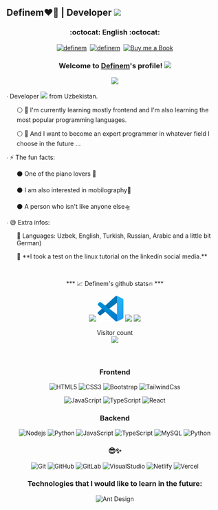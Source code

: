 ## Definem❤️‍🔥 | Developer <img src="https://media.giphy.com/media/mGcNjsfWAjY5AEZNw6/giphy.gif" width="50">

<h3 align="center">:octocat: English :octocat:</h3>

<p align="center">
<a href="https://linkedin.com/in/definem" target="blank"><img align="center" src="https://cdn.jsdelivr.net/npm/simple-icons@3.0.1/icons/linkedin.svg" alt="definem" height="30" width="30" /></a>&nbsp;
<a href="http://discord.com/users/дефинем#5371" target="blank"><img align="center" src="https://cdn.jsdelivr.net/npm/simple-icons@3.0.1/icons/discord.svg" alt="definem" height="40" width="30" /></a>&nbsp;
<a href="https://www.buymeacoffee.com/mdefineeq"><img align="center" alt="Buy me a Book" width="30px" src="https://cdn.jsdelivr.net/npm/simple-icons@3.0.1/icons/buymeacoffee.svg" /></a>
</p>


<h3 align="center">
  Welcome to <b><a href="https://definem.vercel.app/">Definem</a></b>'s profile!
  <img src="https://media.giphy.com/media/hvRJCLFzcasrR4ia7z/giphy.gif" width="28">
</h3>

<!-- ---- Typing SVG by DenverCoder1 - https://github.com/DenverCoder1/readme-typing-svg ---- -->

<p align="center">
  <a href="https://github.com/DenverCoder1/readme-typing-svg">
    <img src="https://readme-typing-svg.herokuapp.com/?lines=I'm%20a%20Good%20developer;Seeking-knowledge;The%20most%20popular;%20Programming%20languages&center=true&width=440&height=45&color=f75c7e&vCenter=true&size=22"></a>
</p>
    
<p align="center">
 
  <p>∙ Developer <img src="https://media.giphy.com/media/WUlplcMpOCEmTGBtBW/giphy.gif" width="30"> from Uzbekistan.</p>
  <ul>
      ⚪ 🍁 I'm currently learning mostly frontend and I'm also learning the most popular programming languages.
  </ul>
  <ul>
      ⚪ 🏅 And I want to become an expert programmer in whatever field I choose in the future ...
  </ul>
      <p>∙ ⚡️ The fun facts: </p>
  <ul>
      ⚫ One of the piano lovers 🎹
  </ul>
  <ul>
      ⚫ I am also interested in mobilography🎥
  </ul>
  <ul>
      ⚫ A person who isn't like anyone else🛸
  </ul>
       <p>∙ 😅 Extra infos: </p>
  <ul>
      🎊 Languages: Uzbek, English, Turkish, Russian, Arabic and a little bit German)
  </ul>
  <ul>
      🎊 **I took a test on the linux tutorial on the linkedin social media.**
  </ul>

  <br>

  <p align="center"> *** 📈 Definem's github stats🔥 *** </p>

    

<p align="center">
<img src="https://www.vectorlogo.zone/logos/python/python-icon.svg" width="60">
<img src="https://raw.githubusercontent.com/github/explore/80688e429a7d4ef2fca1e82350fe8e3517d3494d/topics/visual-studio-code/visual-studio-code.png" width="60">
<img src="https://www.vectorlogo.zone/logos/linux/linux-icon.svg" width="60">
<img src="https://www.vectorlogo.zone/logos/github/github-icon.svg" width="60">
</p>

<p align="center"> 
  Visitor count<br>
  <img src="https://profile-counter.glitch.me/definem/count.svg"/>
</p>

<br>

<div align="center" display="block">

### Frontend

![HTML5](https://img.shields.io/badge/-HTML5-black?style=flat-square&logo=html5&logoColor=white)
![CSS3](https://img.shields.io/badge/-CSS3-black?style=flat-square&logo=css3)
![Bootstrap](https://img.shields.io/badge/-Bootstrap-black?style=flat-square&logo=bootstrap)
![TailwindCss](https://img.shields.io/badge/-TailwindCss-black?style=flat-square&logo=tailwindcss)

![JavaScript](https://img.shields.io/badge/-JavaScript-black?style=flat-square&logo=javascript)
![TypeScript](https://img.shields.io/badge/-TypeScript-black?style=flat-square&logo=typescript)
![React](https://img.shields.io/badge/-React-black?style=flat-square&logo=react)

### Backend 

![Nodejs](https://img.shields.io/badge/-Nodejs-black?style=flat-square&logo=Node.js)
![Python](https://img.shields.io/badge/-Python-black?style=flat-square&logo=Python)
![JavaScript](https://img.shields.io/badge/-JavaScript-black?style=flat-square&logo=javascript)
![TypeScript](https://img.shields.io/badge/-TypeScript-black?style=flat-square&logo=typescript)
![MySQL](https://img.shields.io/badge/-MySQL-black?style=flat-square&logo=mysql)
![Python](https://img.shields.io/badge/-Python-black?style=flat-square&logo=python)

### 😎✨

![Git](https://img.shields.io/badge/-Git-black?style=flat-square&logo=git)
![GitHub](https://img.shields.io/badge/-GitHub-181717?style=flat-square&logo=github)
![GitLab](https://img.shields.io/badge/-GitLab-181717?style=flat-square&logo=gitlab)
![VisualStudio](https://img.shields.io/badge/-VisualStudio-black?style=flat-square&logo=visualstudio)
![Netlify](https://img.shields.io/badge/-Netlify-black?style=flat-square&logo=netlify)
![Vercel](https://img.shields.io/badge/-Vercel-black?style=flat-square&logo=vercel)

### Technologies that I would like to learn in the future:

![Ant Design](https://img.shields.io/badge/Ant%20Design-1890FF?style=for-the-badge&logo=antdesign&logoColor=white)


  
</div>


<!-- <img align="center" display="flex" src="https://github-production-user-asset-6210df.s3.amazonaws.com/120991965/255146387-5bf67f04-2bfc-46d6-a0ee-f790ea15930d.jpeg" alter="certificate"
        width="650"
        height="500"
    /> -->
